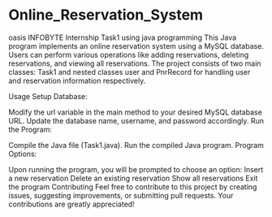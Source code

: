 # Online_Reservation_System
oasis INFOBYTE Internship Task1 using java programming
This Java program implements an online reservation system using a MySQL database. Users can perform various operations like adding reservations, deleting reservations, and viewing all reservations.
The project consists of two main classes: Task1 and nested classes user and PnrRecord for handling user and reservation information respectively.

Usage
Setup Database:

Modify the url variable in the main method to your desired MySQL database URL.
Update the database name, username, and password accordingly.
Run the Program:

Compile the Java file (Task1.java).
Run the compiled Java program.
Program Options:

Upon running the program, you will be prompted to choose an option:
Insert a new reservation
Delete an existing reservation
Show all reservations
Exit the program
Contributing
Feel free to contribute to this project by creating issues, suggesting improvements, or submitting pull requests. Your contributions are greatly appreciated!
 
                           
                    
   
